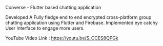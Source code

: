 Converse - Flutter based chatting application

Developed A Fully fledge end to end encrypted cross-platform group chatting application using Flutter and Firebase.
Implemented eye catchy User Interface to engage more users.

YouTube Video Link :  https://youtu.be/S_CCES8QPGk


